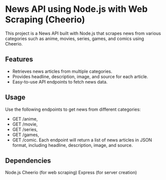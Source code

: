 # News API using Node.js with Web Scraping (Cheerio)

This project is a News API built with Node.js that scrapes news from various categories such as anime, movies, series, games, and comics using Cheerio.

## Features

- Retrieves news articles from multiple categories.
- Provides headline, description, image, and source for each article.
- Easy-to-use API endpoints to fetch news data.

## Usage

Use the following endpoints to get news from different categories:

- GET /anime,
- GET /movie,
- GET /series,
- GET /games,
- GET /comic.
  Each endpoint will return a list of news articles in JSON format, including headline, description, image, and source.

## Dependencies

Node.js
Cheerio (for web scraping)
Express (for server creation)
